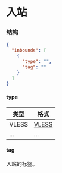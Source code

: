 # 入站

### 结构

```json
{
  "inbounds": [
    {
      "type": "",
      "tag": ""
    }
  ]
}
```

#### type

| 类型            | 格式                        |
|---------------|-------------------------------|
| VLESS         | [VLESS](./vless/)             |
| ...           | ...                           |

#### tag

入站的标签。
